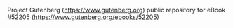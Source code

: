 Project Gutenberg (https://www.gutenberg.org) public repository for
eBook #52205 (https://www.gutenberg.org/ebooks/52205)
